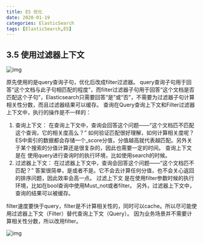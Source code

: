 ```yaml
---
title: ES 优化
date: 2020-01-19
categories: ElasticSearch
tags: [ElasticSearch,ES]
---
```



## **3.5 使用过滤器上下文**

![img](https://ask.qcloudimg.com/http-save/751946/wi6c7wie28.jpeg?imageView2/2/w/1620)

原先使用的是query查询子句，优化后改成filter过滤器。 query查询子句用于回答“这个文档与此子句相匹配的程度”，而filter过滤器子句用于回答“这个文档是否匹配这个子句”，Elasticsearch只需要回答“是”或“否”，不需要为过滤器子句计算相关性分数，而且过滤器结果可以缓存。 查询在Query查询上下文和Filter过滤器上下文中，执行的操作是不一样的：

1. 查询上下文： 在查询上下文中，查询会回答这个问题——“这个文档匹不匹配这个查询，它的相关度高么？” 如何验证匹配很好理解，如何计算相关度呢？ES中索引的数据都会存储一个_score分值，分值越高就代表越匹配。另外关于某个搜索的分值计算还是很复杂的，因此也需要一定的时间。 查询上下文 是在 使用query进行查询时的执行环境，比如使用search的时候。
2. 过滤器上下文： 在过滤器上下文中，查询会回答这个问题——“这个文档匹不匹配？” 答案很简单，是或者不是。它不会去计算任何分值，也不会关心返回的排序问题，因此效率会高一点。 过滤上下文 是在使用filter参数时候的执行环境，比如在bool查询中使用Must_not或者filter。 另外，过滤器上下文中，查询的结果可以被缓存。

filter速度要快于query，filter是不计算相关性的，同时可以cache。所以尽可能使用过滤器上下文（Filter）替代查询上下文（Query）。 因为业务场景并不需要计算相关性分数，所以改用filter。

![img](https://ask.qcloudimg.com/http-save/751946/ky4u1go6r1.jpeg?imageView2/2/w/1620)